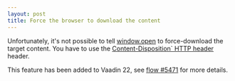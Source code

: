 ```yaml
---
layout: post
title: Force the browser to download the content
---
```


Unfortunately, it's not possible to tell [window.open](https://developer.mozilla.org/en-US/docs/Web/API/Window/open) to
force-download the target content. You have to use the [Content-Disposition` HTTP header](https://developer.mozilla.org/en-US/docs/Web/HTTP/Headers/Content-Disposition) header.

This feature has been added to Vaadin 22, see [flow #5471](https://github.com/vaadin/flow/issues/5471) for more details.

